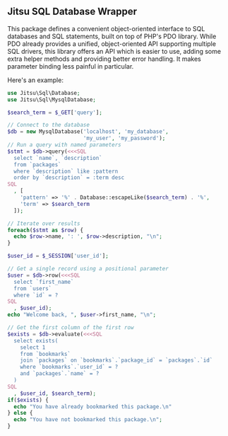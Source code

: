 Jitsu SQL Database Wrapper
--------------------------

This package defines a convenient object-oriented interface to SQL databases
and SQL statements, built on top of PHP's PDO library. While PDO already
provides a unified, object-oriented API supporting multiple SQL drivers, this
library offers an API which is easier to use, adding some extra helper methods
and providing better error handling. It makes parameter binding less painful in
particular.

Here's an example:

```php
use Jitsu\Sql\Database;
use Jitsu\Sql\MysqlDatabase;

$search_term = $_GET['query'];

// Connect to the database
$db = new MysqlDatabase('localhost', 'my_database',
                        'my_user', 'my_password');
// Run a query with named parameters
$stmt = $db->query(<<<SQL
  select `name`, `description`
  from `packages`
  where `description` like :pattern
  order by `description` = :term desc
SQL
  , [
    'pattern' => '%' . Database::escapeLike($search_term) . '%',
    'term' => $search_term
  ]);

// Iterate over results
foreach($stmt as $row) {
  echo $row->name, ': ', $row->description, "\n";
}

$user_id = $_SESSION['user_id'];

// Get a single record using a positional parameter
$user = $db->row(<<<SQL
  select `first_name`
  from `users`
  where `id` = ?
SQL
  , $user_id);
echo "Welcome back, ", $user->first_name, "\n";

// Get the first column of the first row
$exists = $db->evaluate(<<<SQL
  select exists(
    select 1
    from `bookmarks`
    join `packages` on `bookmarks`.`package_id` = `packages`.`id`
    where `bookmarks`.`user_id` = ?
    and `packages`.`name` = ?
  )
SQL
  , $user_id, $search_term);
if($exists) {
  echo "You have already bookmarked this package.\n"
} else {
  echo "You have not bookmarked this package.\n";
}
```
